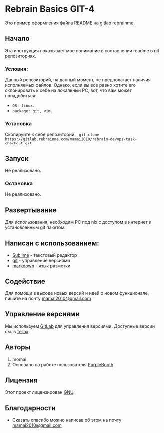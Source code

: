 
# Rebrain Basics GIT-4
 Это пример оформления файла README на gitlab rebrainme.
 ## Начало
 Эта инструкция показывает мое понимание в составлении readme в git репозиториях.
 ### Условия:
Данный репозиторий, на данный момент, не предполагает наличия исполняемых файлов. Однако, если вы все равно хотите его склонировать к себе на локальный PC, вот, что вам может понадобиться:
 - `OS: linux.` 
 - `package: git, vim.`
 ### Установка
Скопируйте к себе репозиторий.
 `  git clone https://gitlab.rebrainme.com/mamai2010/rebrain-devops-task-checkout.git ` 
 ## Запуск
 Не реализовано.
 ### Остановка
 Не реализовано.
 ## Развертывание
Для использования, необходим PC под nix с доступом в интернет и установленным git пакетом.
 ## Написан с использованием:
 * [Sublime](https://www.sublimetext.com/) - текстовый редактор 
 * [git](https://git-scm.com/) - управление версиями 
 * [markdown](https://daringfireball.net/projects/markdown//) - язык разметки
 ## Содействие
 Для помощи в выходе новых версий и идей о новом функционале, пишите на почту mamai2010@gmail.com
  ## Управление версиями
 Мы используем [GitLab](https://about.gitlab.com/) для управления версиями. Доступные версии см. в [тегах](https://gitlab.rebrainme.com/mamai2010/rebrain-devops-task-checkout/tags).
 ## Авторы
 1. momai
 2. Основано на работе пользователя [PurpleBooth](https://gist.github.com/PurpleBooth/109311bb0361f32d87a2).
 ## Лицензия
 Этот проект лицензирован [GNU]( https://www.gnu.org/licenses/gpl-3.0.ru.html).
 ## Благодарности
 * Сказать спасибо можно написав об этом на почту mamai2010@gmail.com